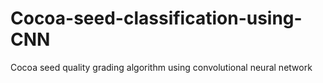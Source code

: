 # Cocoa-seed-classification-using-CNN
Cocoa seed quality grading algorithm using convolutional neural network
